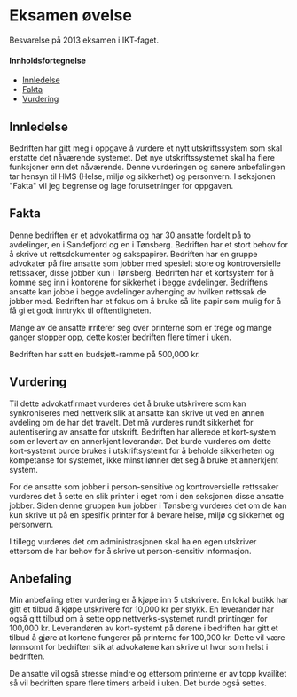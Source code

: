 # Eksamen øvelse

Besvarelse på 2013 eksamen i IKT-faget.

#### Innholdsfortegnelse

* [Innledelse](#Innledelse)
* [Fakta](#Fakta)
* [Vurdering](#Vurdering)

## Innledelse

Bedriften har gitt meg i oppgave å vurdere et nytt utskriftssystem som skal erstatte det nåværende systemet. Det nye utskriftssystemet skal ha flere funksjoner enn det nåværende. Denne vurderingen og senere anbefalingen tar hensyn til HMS (Helse, miljø og sikkerhet) og personvern. I seksjonen "Fakta" vil jeg begrense og lage forutsetninger for oppgaven.

## Fakta

Denne bedriften er et advokatfirma og har 30 ansatte fordelt på to avdelinger, en i Sandefjord og en i Tønsberg. Bedriften har et stort behov for å skrive ut rettsdokumenter og sakspapirer. Bedriften har en gruppe advokater på fire ansatte som jobber med spesielt store og kontroversielle rettssaker, disse jobber kun i Tønsberg. Bedriften har et kortsystem for å komme seg inn i kontorene for sikkerhet i begge avdelinger. Bedriftens ansatte kan jobbe i begge avdelinger avhenging av hvilken rettssak de jobber med. Bedriften har et fokus om å bruke så lite papir som mulig for å få gi et godt inntrykk til offtentligheten.

Mange av de ansatte irriterer seg over printerne som er trege og mange ganger stopper opp, dette koster bedriften flere timer i uken.

Bedriften har satt en budsjett-ramme på 500,000 kr.

## Vurdering

Til dette advokatfirmaet vurderes det å bruke utskrivere som kan synkroniseres med nettverk slik at ansatte kan skrive ut ved en annen avdeling om de har det travelt. Det må vurderes rundt sikkerhet for autentisering av ansatte for utskrift. Bedriften har allerede et kort-system som er levert av en annerkjent leverandør. Det burde vurderes om dette kort-systemt burde brukes i utskriftsystemt for å beholde sikkerheten og kompetanse for systemet, ikke minst lønner det seg å bruke et annerkjent system.

For de ansatte som jobber i person-sensitive og kontroversielle rettssaker vurderes det å sette en slik printer i eget rom i den seksjonen disse ansatte jobber. Siden denne gruppen kun jobber i Tønsberg vurderes det om de kan kun skrive ut på en spesifik printer for å bevare helse, miljø og sikkerhet og personvern.

I tillegg vurderes det om administrasjonen skal ha en egen utskriver ettersom de har behov for å skrive ut person-sensitiv informasjon.

## Anbefaling

Min anbefaling etter vurdering er å kjøpe inn 5 utskrivere. En lokal butikk har gitt et tilbud å kjøpe utskrivere for 10,000 kr per stykk. En leverandør har også gitt tilbud om å sette opp nettverks-systemet rundt printingen for 100,000 kr. Leverandøren av kort-systemt på dørene i bedriften har gitt et tilbud å gjøre at kortene fungerer på printerne for 100,000 kr. Dette vil være lønnsomt for bedriften slik at advokatene kan skrive ut hvor som helst i bedriften.

De ansatte vil også stresse mindre og ettersom printerne er av topp kvailitet så vil bedriften spare flere timers arbeid i uken. Det burde også settes.
